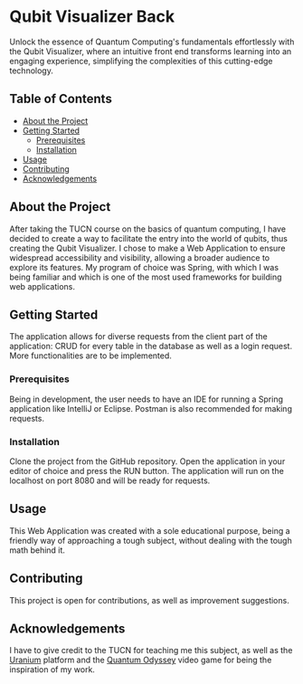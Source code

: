 # Qubit Visualizer Back

Unlock the essence of Quantum Computing's fundamentals effortlessly with the Qubit Visualizer, where an intuitive front end transforms learning into an engaging experience, simplifying the complexities of this cutting-edge technology.

## Table of Contents
- [About the Project](#about-the-project)
- [Getting Started](#getting-started)
  - [Prerequisites](#prerequisites)
  - [Installation](#installation)
- [Usage](#usage)
- [Contributing](#contributing)
- [Acknowledgements](#acknowledgements)

## About the Project

After taking the TUCN course on the basics of quantum computing, I have decided to create a way to facilitate the entry into the world of qubits, thus creating the Qubit Visualizer. I chose to make a Web Application to ensure widespread accessibility and visibility, allowing a broader audience to explore its features. My program of choice was Spring, with which I was being familiar and which is one of the most used frameworks for building web applications.

## Getting Started

The application allows for diverse requests from the client part of the application: CRUD for every table in the database as well as a login request. More functionalities are to be implemented.

### Prerequisites

Being in development, the user needs to have an IDE for running a Spring application like
IntelliJ or Eclipse. Postman is also recommended for making requests.
### Installation

Clone the project from the GitHub repository. Open the application in your editor of choice and press the RUN button. The application will run on the localhost on port 8080 and will be ready for requests. 

## Usage

This Web Application was created with a sole educational purpose, being a friendly way of approaching a tough subject, without dealing with the tough math behind it.

## Contributing

This project is open for contributions, as well as improvement suggestions.


## Acknowledgements

I have to give credit to the TUCN for teaching me this subject, as well as the [Uranium](https://uranium.transilvania-quantum.org/)  platform and the [Quantum Odyssey](https://www.quarksinteractive.com/)  video game for being the inspiration of my work.

